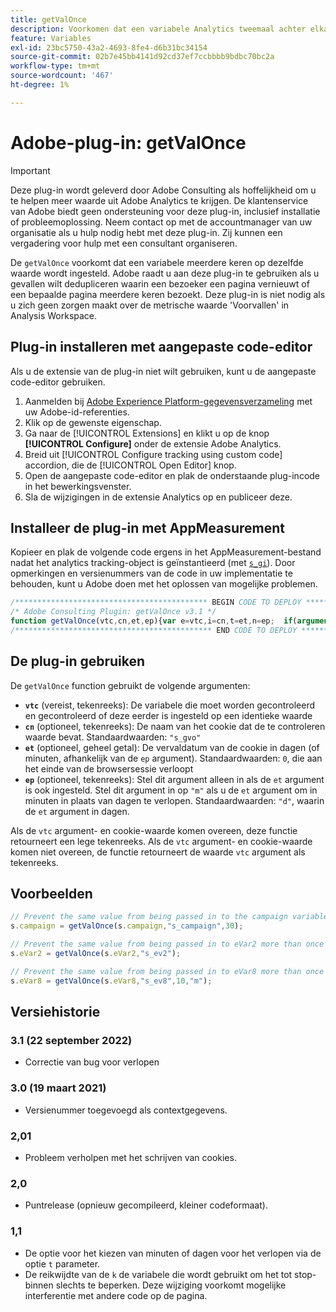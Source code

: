 ```yaml
---
title: getValOnce
description: Voorkomen dat een variabele Analytics tweemaal achter elkaar op dezelfde waarde wordt ingesteld.
feature: Variables
exl-id: 23bc5750-43a2-4693-8fe4-d6b31bc34154
source-git-commit: 02b7e45bb4141d92cd37ef7ccbbbb9bdbc70bc2a
workflow-type: tm+mt
source-wordcount: '467'
ht-degree: 1%

---
```


# Adobe-plug-in: getValOnce

>[!IMPORTANT]
>
>Deze plug-in wordt geleverd door Adobe Consulting als hoffelijkheid om u te helpen meer waarde uit Adobe Analytics te krijgen. De klantenservice van Adobe biedt geen ondersteuning voor deze plug-in, inclusief installatie of probleemoplossing. Neem contact op met de accountmanager van uw organisatie als u hulp nodig hebt met deze plug-in. Zij kunnen een vergadering voor hulp met een consultant organiseren.

De `getValOnce` voorkomt dat een variabele meerdere keren op dezelfde waarde wordt ingesteld. Adobe raadt u aan deze plug-in te gebruiken als u gevallen wilt dedupliceren waarin een bezoeker een pagina vernieuwt of een bepaalde pagina meerdere keren bezoekt. Deze plug-in is niet nodig als u zich geen zorgen maakt over de metrische waarde &#39;Voorvallen&#39; in Analysis Workspace.

<!--## Install the plug-in using the Web SDK or the Adobe Analytics extension

Adobe offers an extension that allows you to use most commonly-used plug-ins.

1. Log in to [Adobe Experience Platform Data Collection](https://experience.adobe.com/data-collection) using your AdobeID credentials.
1. Click the desired tag property.
1. Go to the [!UICONTROL Extensions] tab, then click on the [!UICONTROL Catalog] button
1. Install and publish the [!UICONTROL Common Analytics Plugins] extension
1. If you haven't already, create a rule labeled "Initialize Plug-ins" with the following configuration:
    * Condition: None
    * Event: Core – Library Loaded (Page Top)
1. Add an action to the above rule with the following configuration:
    * Extension: Common Analytics Plugins
    * Action Type: Initialize getValOnce
1. Save and publish the changes to the rule.-->

## Plug-in installeren met aangepaste code-editor

Als u de extensie van de plug-in niet wilt gebruiken, kunt u de aangepaste code-editor gebruiken.

1. Aanmelden bij [Adobe Experience Platform-gegevensverzameling](https://experience.adobe.com/data-collection) met uw Adobe-id-referenties.
1. Klik op de gewenste eigenschap.
1. Ga naar de [!UICONTROL Extensions] en klikt u op de knop **[!UICONTROL Configure]** onder de extensie Adobe Analytics.
1. Breid uit [!UICONTROL Configure tracking using custom code] accordion, die de [!UICONTROL Open Editor] knop.
1. Open de aangepaste code-editor en plak de onderstaande plug-incode in het bewerkingsvenster.
1. Sla de wijzigingen in de extensie Analytics op en publiceer deze.

## Installeer de plug-in met AppMeasurement

Kopieer en plak de volgende code ergens in het AppMeasurement-bestand nadat het analytics tracking-object is geïnstantieerd (met [`s_gi`](../functions/s-gi.md)). Door opmerkingen en versienummers van de code in uw implementatie te behouden, kunt u Adobe doen met het oplossen van mogelijke problemen.

```js
/******************************************* BEGIN CODE TO DEPLOY *******************************************/
/* Adobe Consulting Plugin: getValOnce v3.1 */
function getValOnce(vtc,cn,et,ep){var e=vtc,i=cn,t=et,n=ep;  if(arguments&&"-v"===arguments[0])return{plugin:"getValOnce",version:"3.1"};var o=function(){if(void 0!==window.s_c_il){for(var e,i=0;i<window.s_c_il.length;i++)if((e=window.s_c_il[i])._c&&"s_c"===e._c)return e}}();if(void 0!==o&&(o.contextData.getValOnce="3.1"),window.cookieWrite=window.cookieWrite||function(e,i,t){if("string"==typeof e){var n=window.location.hostname,o=window.location.hostname.split(".").length-1;if(n&&!/^[0-9.]+$/.test(n)){o=2<o?o:2;var r=n.lastIndexOf(".");if(0<=r){for(;0<=r&&1<o;)r=n.lastIndexOf(".",r-1),o--;r=0<r?n.substring(r):n}}if(g=r,i=void 0!==i?""+i:"",t||""===i){if(""===i&&(t=-60),"number"==typeof t){var f=new Date;f.setTime(f.getTime()+6e4*t)}else f=t}return!!e&&(document.cookie=encodeURIComponent(e)+"="+encodeURIComponent(i)+"; path=/;"+(t?" expires="+f.toUTCString()+";":"")+(g?" domain="+g+";":""),"undefined"!=typeof cookieRead)&&cookieRead(e)===i}},window.cookieRead=window.cookieRead||function(e){if("string"!=typeof e)return"";e=encodeURIComponent(e);var i=" "+document.cookie,t=i.indexOf(" "+e+"="),n=0>t?t:i.indexOf(";",t);return(e=0>t?"":decodeURIComponent(i.substring(t+2+e.length,0>n?i.length:n)))?e:""},e){var i=i||"s_gvo",t=t||0,n="m"===n?6e4:864e5;if(e!==cookieRead(i)){var r=new Date;return r.setTime(r.getTime()+t*n),cookieWrite(i,e,0===t?0:r),e}}return""}
/******************************************** END CODE TO DEPLOY ********************************************/
```

## De plug-in gebruiken

De `getValOnce` function gebruikt de volgende argumenten:

* **`vtc`** (vereist, tekenreeks): De variabele die moet worden gecontroleerd en gecontroleerd of deze eerder is ingesteld op een identieke waarde
* **`cn`** (optioneel, tekenreeks): De naam van het cookie dat de te controleren waarde bevat. Standaardwaarden: `"s_gvo"`
* **`et`** (optioneel, geheel getal): De vervaldatum van de cookie in dagen (of minuten, afhankelijk van de `ep` argument). Standaardwaarden: `0`, die aan het einde van de browsersessie verloopt
* **`ep`** (optioneel, tekenreeks): Stel dit argument alleen in als de `et` argument is ook ingesteld. Stel dit argument in op `"m"` als u de `et` argument om in minuten in plaats van dagen te verlopen. Standaardwaarden: `"d"`, waarin de `et` argument in dagen.

Als de `vtc` argument- en cookie-waarde komen overeen, deze functie retourneert een lege tekenreeks. Als de `vtc` argument- en cookie-waarde komen niet overeen, de functie retourneert de waarde `vtc` argument als tekenreeks.

## Voorbeelden

```js
// Prevent the same value from being passed in to the campaign variable more than once in a row for next 30 days
s.campaign = getValOnce(s.campaign,"s_campaign",30);

// Prevent the same value from being passed in to eVar2 more than once in a row for the browser session
s.eVar2 = getValOnce(s.eVar2,"s_ev2");

// Prevent the same value from being passed in to eVar8 more than once in a row for 10 minutes
s.eVar8 = getValOnce(s.eVar8,"s_ev8",10,"m");
```

## Versiehistorie

### 3.1 (22 september 2022)

* Correctie van bug voor verlopen

### 3.0 (19 maart 2021)

* Versienummer toegevoegd als contextgegevens.

### 2,01

* Probleem verholpen met het schrijven van cookies.

### 2,0

* Puntrelease (opnieuw gecompileerd, kleiner codeformaat).

### 1,1

* De optie voor het kiezen van minuten of dagen voor het verlopen via de optie `t` parameter.
* De reikwijdte van de `k` de variabele die wordt gebruikt om het tot stop-binnen slechts te beperken. Deze wijziging voorkomt mogelijke interferentie met andere code op de pagina.
